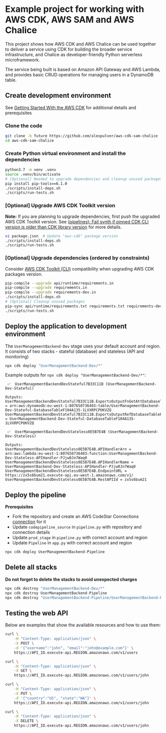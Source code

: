 # Example project for working with AWS CDK, AWS SAM and AWS Chalice
This project shows how AWS CDK and AWS Chalice can be used
together to deliver a service using CDK for building the broader service
infrastructure, and Chalice as developer-friendly Python serverless 
microframework.

The service being built is based on Amazon API Gateway and AWS Lambda, 
and provides basic CRUD operations for managing users in a DynamoDB table.

## Create development environment
See [Getting Started With the AWS CDK](https://docs.aws.amazon.com/cdk/latest/guide/getting_started.html)
for additional details and prerequisites

### Clone the code
```bash
git clone -b future https://github.com/alexpulver/aws-cdk-sam-chalice
cd aws-cdk-sam-chalice
```

### Create Python virtual environment and install the dependencies
```bash
python3.7 -m venv .venv
source .venv/bin/activate
# [Optional] Needed to upgrade dependencies and cleanup unused packages
pip install pip-tools==6.1.0
./scripts/install-deps.sh
./scripts/run-tests.sh
```

### [Optional] Upgrade AWS CDK Toolkit version
**Note:** If you are planning to upgrade dependencies, first push the upgraded AWS CDK Toolkit version.
See [(pipelines): Fail synth if pinned CDK CLI version is older than CDK library version](https://github.com/aws/aws-cdk/issues/15519) 
for more details.

```bash
vi package.json  # Update "aws-cdk" package version
./scripts/install-deps.sh
./scripts/run-tests.sh
```

### [Optional] Upgrade dependencies (ordered by constraints)
Consider [AWS CDK Toolkit (CLI)](https://docs.aws.amazon.com/cdk/latest/guide/reference.html#versioning) compatibility 
when upgrading AWS CDK packages version.

```bash
pip-compile --upgrade api/runtime/requirements.in
pip-compile --upgrade requirements.in
pip-compile --upgrade requirements-dev.in
./scripts/install-deps.sh
# [Optional] Cleanup unused packages
pip-sync api/runtime/requirements.txt requirements.txt requirements-dev.txt
./scripts/run-tests.sh
```

## Deploy the application to development environment
The `UserManagementBackend-Dev` stage uses your default account and region.
It consists of two stacks - stateful (database) and stateless (API and monitoring) 

```bash
npx cdk deploy "UserManagementBackend-Dev/*"
```

Example outputs for `npx cdk deploy "UserManagementBackend-Dev/*"`:
```text
 ✅  UserManagementBackendDevStateful7B33C11B (UserManagementBackend-Dev-Stateful)

Outputs:
UserManagementBackendDevStateful7B33C11B.ExportsOutputFnGetAttDatabaseTableF104A135ArnDAC15A6A = arn:aws:dynamodb:eu-west-1:807650736403:table/UserManagementBackend-Dev-Stateful-DatabaseTableF104A135-1LVXRPCPOKVZQ
UserManagementBackendDevStateful7B33C11B.ExportsOutputRefDatabaseTableF104A1356B7D7D8A = UserManagementBackend-Dev-Stateful-DatabaseTableF104A135-1LVXRPCPOKVZQ
```
```text
 ✅  UserManagementBackendDevStateless0E5B7E4B (UserManagementBackend-Dev-Stateless)

Outputs:
UserManagementBackendDevStateless0E5B7E4B.APIHandlerArn = arn:aws:lambda:eu-west-1:807650736403:function:UserManagementBackend-Dev-Stateless-APIHandler-PJjw0Jn7Waq0
UserManagementBackendDevStateless0E5B7E4B.APIHandlerName = UserManagementBackend-Dev-Stateless-APIHandler-PJjw0Jn7Waq0
UserManagementBackendDevStateless0E5B7E4B.EndpointURL = https://zx5s6bum21.execute-api.eu-west-1.amazonaws.com/v1/
UserManagementBackendDevStateless0E5B7E4B.RestAPIId = zx5s6bum21
```

## Deploy the pipeline
**Prerequisites**
- Fork the repository and create an AWS CodeStar Connections [connection](https://docs.aws.amazon.com/dtconsole/latest/userguide/welcome-connections.html) for it
- Update `codepipeline_source` in `pipeline.py` with repository and connection details
- Update `prod_stage` in `pipeline.py` with correct account and region
- Update `Pipeline` in `app.py` with correct account and region

```bash
npx cdk deploy UserManagementBackend-Pipeline
```

## Delete all stacks
**Do not forget to delete the stacks to avoid unexpected charges**
```bash
npx cdk destroy "UserManagementBackend-Dev/*"
npx cdk destroy UserManagementBackend-Pipeline
npx cdk destroy "UserManagementBackend-Pipeline/UserManagementBackend-Prod/*"
```

## Testing the web API
Below are examples that show the available resources and how to use them:
```bash
curl \
    -H "Content-Type: application/json" \
    -X POST \
    -d '{"username":"john", "email":"john@example.com"}' \
    https://API_ID.execute-api.REGION.amazonaws.com/v1/users

curl \
    -H "Content-Type: application/json" \
    -X GET \
    https://API_ID.execute-api.REGION.amazonaws.com/v1/users/john

curl \
    -H "Content-Type: application/json" \
    -X PUT \
    -d '{"country":"US", "state":"WA"}' \
    https://API_ID.execute-api.REGION.amazonaws.com/v1/users/john

curl \
    -H "Content-Type: application/json" \
    -X DELETE \
    https://API_ID.execute-api.REGION.amazonaws.com/v1/users/john
```
